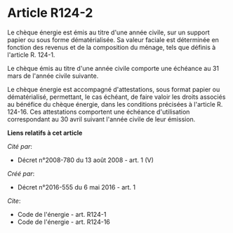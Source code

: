 # Article R124-2

Le chèque énergie est émis au titre d'une année civile, sur un support papier ou sous forme dématérialisée. Sa valeur faciale
est déterminée en fonction des revenus et de la composition du ménage, tels que définis à l'article R. 124-1. 

Le chèque émis au titre d'une année civile comporte une échéance au 31 mars de l'année civile suivante. 

Le chèque énergie est accompagné d'attestations, sous format papier ou dématérialisé, permettant, le cas échéant, de faire
valoir les droits associés au bénéfice du chèque énergie, dans les conditions précisées à l'article R. 124-16. Ces
attestations comportent une échéance d'utilisation correspondant au 30 avril suivant l'année civile de leur émission.

**Liens relatifs à cet article**

_Cité par_:

  - Décret n°2008-780 du 13 août 2008 - art. 1 (V)

_Créé par_:

  - Décret n°2016-555 du 6 mai 2016 - art. 1

_Cite_:

  - Code de l'énergie - art. R124-1
  - Code de l'énergie - art. R124-16
